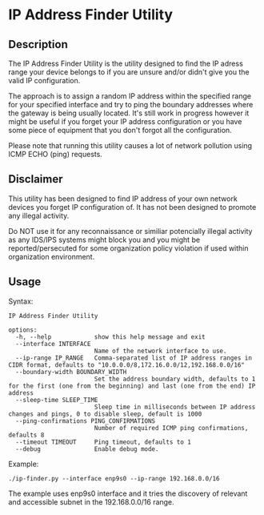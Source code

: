 # IP Address Finder Utility

## Description

The IP Address Finder Utility is the utility designed to find the IP adress range your device belongs to if you are unsure and/or didn't give you the valid IP configuration.

The approach is to assign a random IP address within the specified range for your specified interface and try to ping the boundary addresses where the gateway is being usually located. It's still work in progress however it might be useful if you forget your IP address configuration or you have some piece of equipment that you don't forgot all the configuration.

Please note that running this utility causes a lot of network pollution using ICMP ECHO (ping) requests. 

## Disclaimer

This utility has been designed to find IP address of your own network devices you forget IP configuration of. It has not been designed to promote any illegal activity.

Do NOT use it for any reconnaissance or similiar potencially illegal activity as any IDS/IPS systems might block you and you might be reported/persecuted for some organization policy violation if used within organization environment.

## Usage

Syntax:
```
IP Address Finder Utility

options:
  -h, --help            show this help message and exit
  --interface INTERFACE
                        Name of the network interface to use.
  --ip-range IP_RANGE   Comma-separated list of IP address ranges in CIDR format, defaults to "10.0.0.0/8,172.16.0.0/12,192.168.0.0/16"
  --boundary-width BOUNDARY_WIDTH
                        Set the address boundary width, defaults to 1 for the first (one from the beginning) and last (one from the end) IP address
  --sleep-time SLEEP_TIME
                        Sleep time in milliseconds between IP address changes and pings, 0 to disable sleep, default is 1000
  --ping-confirmations PING_CONFIRMATIONS
                        Number of required ICMP ping confirmations, defaults 8
  --timeout TIMEOUT     Ping timeout, defaults to 1
  --debug               Enable debug mode.
```

Example:

```
./ip-finder.py --interface enp9s0 --ip-range 192.168.0.0/16
```

The example uses enp9s0 interface and it tries the discovery of relevant and accessible subnet in the 192.168.0.0/16 range.

